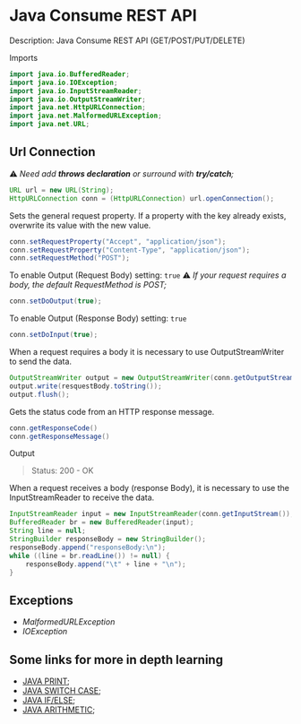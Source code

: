 Java Consume REST API
========================

Description: Java Consume REST API (GET/POST/PUT/DELETE)

Imports

```java
import java.io.BufferedReader;
import java.io.IOException;
import java.io.InputStreamReader;
import java.io.OutputStreamWriter;
import java.net.HttpURLConnection;
import java.net.MalformedURLException;
import java.net.URL;
```

## Url Connection

:warning: _Need add **throws declaration** or surround with **try/catch**;_

```java
URL url = new URL(String);
HttpURLConnection conn = (HttpURLConnection) url.openConnection();
```

Sets the general request property. If a property with the key already exists, overwrite its value with the new value. 

```java
conn.setRequestProperty("Accept", "application/json");
conn.setRequestProperty("Content-Type", "application/json");
conn.setRequestMethod("POST");
```

To enable Output (Request Body) setting: ``true``
:warning: _If your request requires a body, the default RequestMethod is POST;_

```java
conn.setDoOutput(true);
```

To enable Output (Response Body) setting: ``true``

```java
conn.setDoInput(true);
```

When a request requires a body it is necessary to use OutputStreamWriter to send the data.

```java
OutputStreamWriter output = new OutputStreamWriter(conn.getOutputStream());
output.write(resquestBody.toString());
output.flush();
```

Gets the status code from an HTTP response message. 

```java
conn.getResponseCode()
conn.getResponseMessage()
```

Output

> Status: 200 - OK

When a request receives a body (response Body), it is necessary to use the InputStreamReader to receive the data.

```java
InputStreamReader input = new InputStreamReader(conn.getInputStream());
BufferedReader br = new BufferedReader(input);
String line = null;
StringBuilder responseBody = new StringBuilder();
responseBody.append("responseBody:\n");
while ((line = br.readLine()) != null) {
	responseBody.append("\t" + line + "\n");
}
```

## Exceptions

* _MalformedURLException_
* _IOException_


## Some links for more in depth learning

* [JAVA PRINT](https://github.com/fefong/java_print);
* [JAVA SWITCH CASE](https://github.com/fefong/java_switch);
* [JAVA IF/ELSE](https://github.com/fefong/java_ifElse);
* [JAVA ARITHMETIC](https://github.com/fefong/java_calculator);

